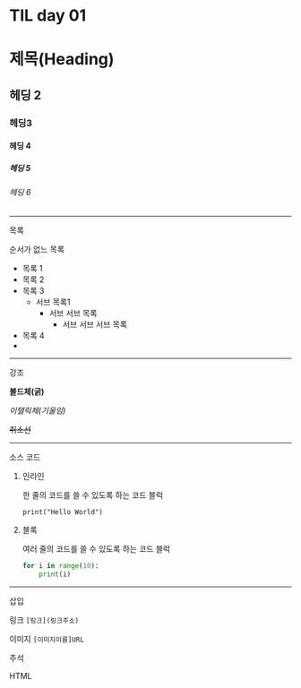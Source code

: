# TIL day 01
# 제목(Heading)

## 헤딩 2

### 헤딩3

#### 헤딩 4

##### 헤딩 5

###### 헤딩 6

---

목록

순서가 없느 목록

- 목록 1
- 목록 2
- 목록 3
  - 서브 목록1
    - 서브 서브 목록
      - 서브 서브 서브 목록
- 목록 4
- 

---

강조

**볼드체(굵)**

*이탤릭체(기울임)*

~~취소선~~

---

소스 코드

1. 인라인

   한 줄의 코드를 쓸 수 있도록 하는 코드 블럭

   `print("Hello World")`

2. 블록

   여러 줄의 코드를 쓸 수 있도록 하는 코드 블럭

   ```python
   for i in range(10):
       print(i)	
   ```

---
삽입

링크 `[링크](링크주소)`

이미지 `[이미지이름]URL`

주석

HTML